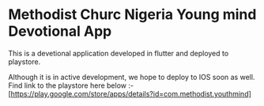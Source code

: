 # Methodist Churc Nigeria Young mind Devotional App

This is a devetional application developed in flutter and deployed to playstore.

Although it is in active development, we hope to deploy to IOS soon as well.
Find link to the playstore here below :- [https://play.google.com/store/apps/details?id=com.methodist.youthmind]

